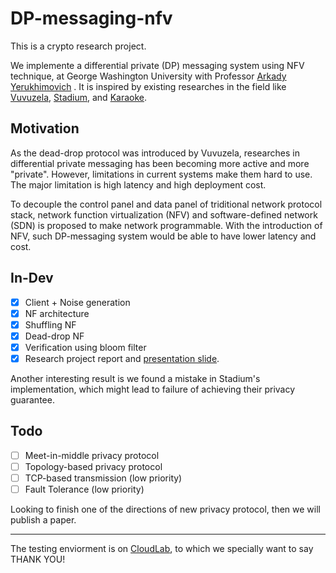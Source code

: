 # DP-messaging-nfv

This is a crypto research project.

We implemente a differential private (DP) messaging system using NFV technique, at George Washington University with Professor [Arkady Yerukhimovich](https://www2.seas.gwu.edu/~arkady/) . It is inspired by existing researches in the field like [Vuvuzela](https://www.freehaven.net/anonbib/cache/vuvuzela:sosp15.pdf), [Stadium](https://eprint.iacr.org/2016/943.pdf), and [Karaoke](https://people.csail.mit.edu/nickolai/papers/lazar-karaoke.pdf).

## Motivation

As the dead-drop protocol was introduced by Vuvuzela, researches in differential private messaging has been becoming more active and more "private". However, limitations in current systems make them hard to use. The major limitation is high latency and high deployment cost.

To decouple the control panel and data panel of triditional network protocol stack, network function virtualization (NFV) and software-defined network (SDN) is proposed to make network programmable. With the introduction of NFV, such DP-messaging system would be able to have lower latency and cost.

## In-Dev

- [x] Client + Noise generation
- [x] NF architecture
- [x] Shuffling NF
- [x] Dead-drop NF
- [x] Verification using bloom filter
- [x] Research project report and [presentation slide](https://docs.google.com/presentation/d/1D8Y94qmM55OrBm45_cEeT10cFFVEJ8jcuBEv8ibcAZc/edit?usp=sharing).

Another interesting result is we found a mistake in Stadium's implementation, which might lead to failure of achieving their privacy guarantee.

## Todo

- [ ] Meet-in-middle privacy protocol
- [ ] Topology-based privacy protocol
- [ ] TCP-based transmission (low priority)
- [ ] Fault Tolerance (low priority)

Looking to finish one of the directions of new privacy protocol, then we will publish a paper.

---
The testing enviorment is on [CloudLab](https://cloudlab.us/), to which we specially want to say THANK YOU!
